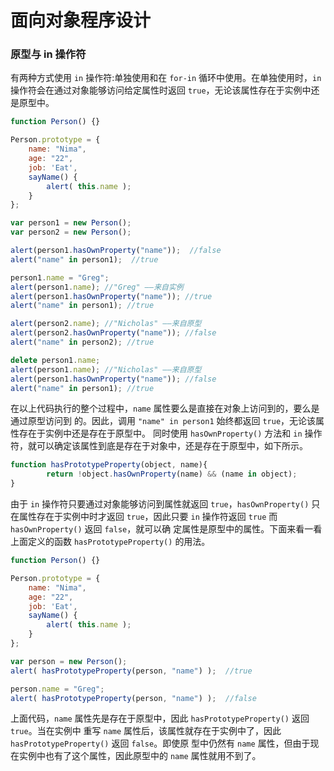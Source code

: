 # 面向对象程序设计
### 原型与 in 操作符
有两种方式使用 `in` 操作符:单独使用和在 `for-in` 循环中使用。在单独使用时，`in` 操作符会在通过对象能够访问给定属性时返回 `true`，无论该属性存在于实例中还是原型中。
```javascript
function Person() {}

Person.prototype = {
    name: "Nima",
    age: "22",
    job: 'Eat',
    sayName() {
        alert( this.name );
    }
};

var person1 = new Person();
var person2 = new Person();

alert(person1.hasOwnProperty("name"));  //false
alert("name" in person1);  //true

person1.name = "Greg";
alert(person1.name); //"Greg" ——来自实例
alert(person1.hasOwnProperty("name")); //true
alert("name" in person1); //true

alert(person2.name); //"Nicholas" ——来自原型
alert(person2.hasOwnProperty("name")); //false
alert("name" in person2); //true

delete person1.name;
alert(person1.name); //"Nicholas" ——来自原型
alert(person1.hasOwnProperty("name")); //false
alert("name" in person1); //true
```
在以上代码执行的整个过程中，`name` 属性要么是直接在对象上访问到的，要么是通过原型访问到 的。因此，调用 `"name" in person1` 始终都返回 `true`，无论该属性存在于实例中还是存在于原型中。 同时使用 `hasOwnProperty()` 方法和 `in` 操作符，就可以确定该属性到底是存在于对象中，还是存在于原型中，如下所示。

```javascript
function hasPrototypeProperty(object, name){
        return !object.hasOwnProperty(name) && (name in object);
}
```

由于 `in` 操作符只要通过对象能够访问到属性就返回 `true`，`hasOwnProperty()` 只在属性存在于实例中时才返回 `true`，因此只要 `in` 操作符返回 `true` 而 `hasOwnProperty()` 返回 `false`，就可以确 定属性是原型中的属性。下面来看一看上面定义的函数 `hasPrototypeProperty()` 的用法。

```javascript
function Person() {}

Person.prototype = {
    name: "Nima",
    age: "22",
    job: 'Eat',
    sayName() {
        alert( this.name );
    }
};

var person = new Person();
alert( hasPrototypeProperty(person, "name") );  //true

person.name = "Greg";
alert( hasPrototypeProperty(person, "name") );  //false
```

上面代码，`name` 属性先是存在于原型中，因此 `hasPrototypeProperty()` 返回 `true`。当在实例中 重写 `name` 属性后，该属性就存在于实例中了，因此 `hasPrototypeProperty()` 返回 `false`。即使原 型中仍然有 `name` 属性，但由于现在实例中也有了这个属性，因此原型中的 `name` 属性就用不到了。

